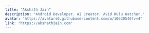 ```yaml
---
title: "Akshath Jain"
description: "Android Developer. AI Creator. Avid Hulu Watcher."
avatar: "https://avatars0.githubusercontent.com/u/10630540?v=4"
link: "https://akshathjain.com"
---
```

